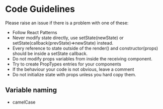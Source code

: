 # Code Guidelines
Please raise an issue if there is a problem with one of these:

- Follow React Patterns
- Never modify state directly, use setState(newState) or setState(callback(prevState)=>newState) instead.
- Every reference to state outside of the render() and constructor(props) should be inside a setState callback.
- Do not modify props variables from inside the receiving component.
- Try to create PropTypes entries for your components
- If the behaviour your code is not obvious, leave a comment
- Do not initialize state with props unless you hard copy them.

## Variable naming
- camelCase
